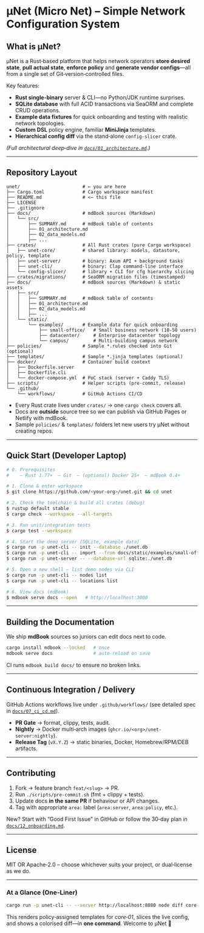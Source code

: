 # μNet (Micro Net) – Simple Network Configuration System

## What is μNet?

μNet is a Rust‑based platform that helps network operators **store desired
state**, **pull actual state**, **enforce policy** and **generate vendor
configs**—all from a single set of Git‑version‑controlled files.

Key features:

- **Rust single‑binary** server & CLI—no Python/JDK runtime surprises.
- **SQLite database** with full ACID transactions via SeaORM and complete CRUD operations.
- **Example data fixtures** for quick onboarding and testing with realistic
network topologies.
- **Custom DSL** policy engine, familiar **MiniJinja** templates.
- **Hierarchical config diff** via the stand‑alone `config‑slicer` crate.

*(Full architectural deep‑dive in *[*`docs/01_architecture.md`*](docs/src/01_architecture.md)*.)*

---

## Repository Layout

```text
unet/                       # ← you are here
├── Cargo.toml              # Cargo workspace manifest
├── README.md               # <— this file
├── LICENSE
├── .gitignore
├── docs/                   # mdBook sources (Markdown)
│   └── src/
│       ├── SUMMARY.md      # mdBook table of contents
│       ├── 01_architecture.md
│       ├── 02_data_models.md
│       ├── ...
├── crates/                 # All Rust crates (pure Cargo workspace)
│   ├── unet-core/          # shared library: models, datastore, policy, template
│   ├── unet-server/        # binary: Axum API + background tasks
│   ├── unet-cli/           # binary: Clap command‑line interface
│   └── config-slicer/      # library + CLI for cfg hierarchy slicing
├── crates/migrations/      # SeaORM migration files (timestamped)
├── docs/                   # mdBook sources (Markdown) & static assets
│   ├── src/
│   │   ├── SUMMARY.md      # mdBook table of contents
│   │   ├── 01_architecture.md
│   │   ├── 02_data_models.md
│   │   ├── ...
│   └── static/
│       └── examples/       # Example data for quick onboarding
│           ├── small-office/   # Small business network (10-50 users)
│           ├── datacenter/     # Enterprise datacenter topology
│           └── campus/         # Multi-building campus network
├── policies/               # Sample *.rules checked into Git (optional)
├── templates/              # Sample *.jinja templates (optional)
├── docker/                 # Container build context
│   ├── Dockerfile.server
│   ├── Dockerfile.cli
│   └── docker-compose.yml  # PoC stack (server + Caddy TLS)
├── scripts/                # Helper scripts (pre‑commit, release)
└── .github/
    └── workflows/          # GitHub Actions CI/CD
```

- Every Rust crate lives under `crates/` → one `cargo check` covers all.
- Docs are **outside** source tree so we can publish via GitHub Pages or Netlify with mdBook.
- Sample `policies/` & `templates/` folders let new users try μNet without creating repos.

---

## Quick Start (Developer Laptop)

```bash
# 0. Prerequisites
#    – Rust 1.77+  – Git  – (optional) Docker 25+  – mdBook 0.4+

# 1. Clone & enter workspace
$ git clone https://github.com/<your‑org>/unet.git && cd unet

# 2. Check the toolchain & build all crates (debug)
$ rustup default stable
$ cargo check --workspace --all-targets

# 3. Run unit/integration tests
$ cargo test --workspace

# 4. Start the demo server (SQLite, example data)
$ cargo run -p unet-cli -- init --database ./unet.db
$ cargo run -p unet-cli -- import --from docs/static/examples/small-office/
$ cargo run -p unet-server -- --database-url sqlite:./unet.db

# 5. Open a new shell – list demo nodes via CLI
$ cargo run -p unet-cli -- nodes list
$ cargo run -p unet-cli -- locations list

# 6. View docs (mdBook)
$ mdbook serve docs --open   # http://localhost:3000
```

---

## Building the Documentation

We ship **mdBook** sources so juniors can edit docs next to code.

```bash
cargo install mdbook --locked   # once
mdbook serve docs               # auto‑reload on save
```

CI runs `mdbook build docs/` to ensure no broken links.

---

## Continuous Integration / Delivery

GitHub Actions workflows live under `.github/workflows/` (see detailed spec in [`docs/07_ci_cd.md`](docs/src/07_ci_cd.md)).

- **PR Gate** → format, clippy, tests, audit.
- **Nightly** → Docker multi‑arch images (`ghcr.io/<org>/unet-server:nightly`).
- **Release Tag** (`vX.Y.Z`) → static binaries, Docker, Homebrew/RPM/DEB artifacts.

---

## Contributing

1. Fork → feature branch `feat/<slug>` → PR.
2. Run `./scripts/pre-commit.sh` (fmt + clippy + tests).
3. Update docs **in the same PR** if behaviour or API changes.
4. Tag with appropriate `area:` label (`area:server`, `area:policy`, etc.).

New?  Start with “Good First Issue” in GitHub or follow the 30‑day plan in [`docs/12_onboarding.md`](docs/src/12_onboarding.md).

---

## License

MIT OR Apache‑2.0 – choose whichever suits your project, or dual‑license as we do.

---

### At a Glance (One‑Liner)

```bash
cargo run -p unet-cli -- --server http://localhost:8080 node diff core‑01 -o live.conf
```

This renders policy‑assigned templates for *core‑01*, slices the live config, and shows a colorised diff—in **one command**. Welcome to μNet 🚀
